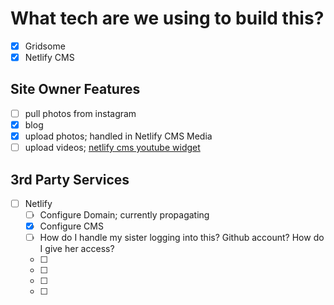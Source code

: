 # What tech are we using to build this?
- [X] Gridsome
- [X] Netlify CMS

## Site Owner Features
- [ ] pull photos from instagram
- [X] blog
- [X] upload photos; handled in Netlify CMS Media
- [ ] upload videos; [netlify cms youtube widget](https://github.com/hennessyevan/netlify-cms-widget-youtube)

## 3rd Party Services
- [ ] Netlify
    - [ ] Configure Domain; currently propagating
    - [X] Configure CMS
    - [ ] How do I handle my sister logging into this? Github account? How do I give her access?
    - [ ] 
    - [ ] 
    - [ ] 
    - [ ] 